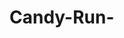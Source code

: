 # Candy-Run-
<img scr = "https://github.com/hwhite8021/Candy-Run-/blob/master/Capture1.PNG" with = "300" hight = "300">
<img scr = "https://github.com/hwhite8021/Candy-Run-/blob/master/Capture2.PNG" with = "300" hight = "300">

